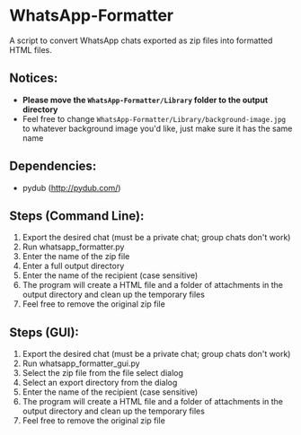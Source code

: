 # WhatsApp-Formatter

A script to convert WhatsApp chats exported as zip files into formatted HTML files.

## Notices:
- **Please move the `WhatsApp-Formatter/Library` folder to the output directory**
- Feel free to change `WhatsApp-Formatter/Library/background-image.jpg` to whatever background image you'd like, just make sure it has the same name

## Dependencies:
- pydub (http://pydub.com/)

## Steps (Command Line):
1. Export the desired chat (must be a private chat; group chats don't work)
2. Run whatsapp_formatter.py
3. Enter the name of the zip file
4. Enter a full output directory
5. Enter the name of the recipient (case sensitive)
6. The program will create a HTML file and a folder of attachments in the output directory and clean up the temporary files
7. Feel free to remove the original zip file

## Steps (GUI):
1. Export the desired chat (must be a private chat; group chats don't work)
2. Run whatsapp_formatter_gui.py
3. Select the zip file from the file select dialog
4. Select an export directory from the dialog
5. Enter the name of the recipient (case sensitive)
6. The program will create a HTML file and a folder of attachments in the output directory and clean up the temporary files
7. Feel free to remove the original zip file
